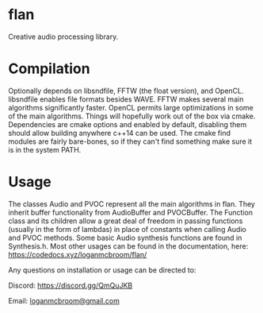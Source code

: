 # flan
Creative audio processing library.

# Compilation
Optionally depends on libsndfile, FFTW (the float version), and OpenCL.
libsndfile enables file formats besides WAVE.
FFTW makes several main algorithms significantly faster.
OpenCL permits large optimizations in some of the main algorithms.
Things will hopefully work out of the box via cmake. 
Dependencies are cmake options and enabled by default, disabling them should allow building anywhere c++14 can be used.
The cmake find modules are fairly bare-bones, so if they can't find something make sure it is in the system PATH.

# Usage
The classes Audio and PVOC represent all the main algorithms in flan. They inherit buffer functionality from AudioBuffer and PVOCBuffer. 
The Function class and its children allow a great deal of freedom in passing functions (usually in the form of lambdas) in place of constants 
when calling Audio and PVOC methods. Some basic Audio synthesis functions are found in Synthesis.h. 
Most other usages can be found in the documentation, here: https://codedocs.xyz/loganmcbroom/flan/

Any questions on installation or usage can be directed to:

Discord: https://discord.gg/QmQuJKB

Email: loganmcbroom@gmail.com
